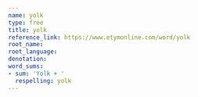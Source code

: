 ```yaml
---
name: yolk
type: free
title: yolk
reference_link: https://www.etymonline.com/word/yolk
root_name: 
root_language: 
denotation: 
word_sums:
- sum: 'Yolk + '
  respelling: yolk
---
```

